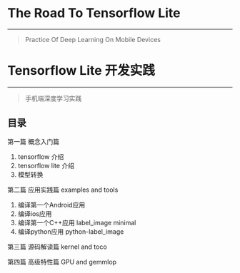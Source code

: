 # The Road To Tensorflow Lite
---
> Practice Of Deep Learning On Mobile Devices

# Tensorflow Lite 开发实践
---
> 手机端深度学习实践

## 目录
第一篇 概念入门篇

1. tensorflow 介绍
2. tensorflow lite 介绍
3. 模型转换

第二篇 应用实践篇 examples and tools

1. 编译第一个Android应用
2. 编译ios应用
3. 编译第一个C++应用 label_image minimal
4. 编译python应用 python-label_image

第三篇 源码解读篇 kernel and toco

第四篇 高级特性篇 GPU and gemmlop